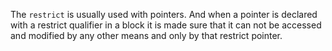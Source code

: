 The `restrict` is usually used with pointers. And when a pointer is declared with a restrict qualifier in a block it is made sure that it can not be accessed and modified by any other means and only by that restrict pointer.